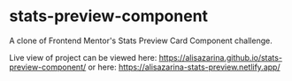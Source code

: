 # stats-preview-component

A clone of Frontend Mentor's Stats Preview Card Component challenge.

Live view of project can be viewed here: https://alisazarina.github.io/stats-preview-component/
or here: https://alisazarina-stats-preview.netlify.app/
